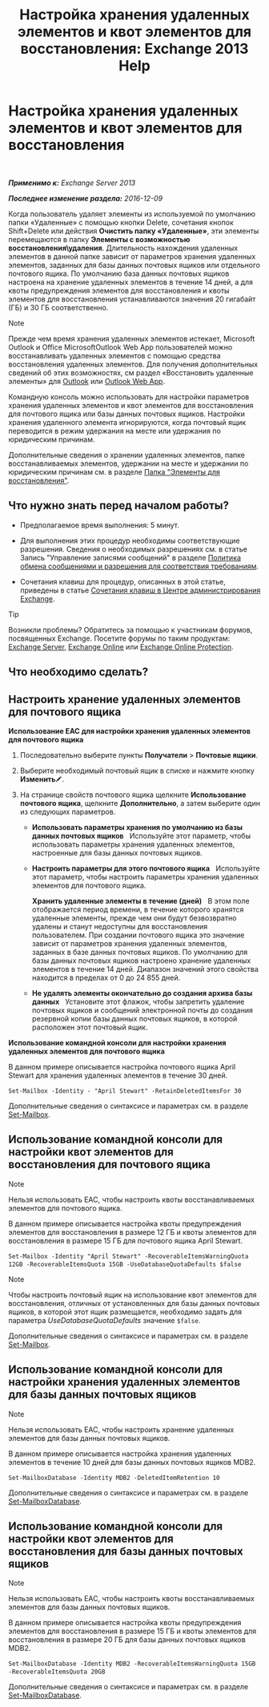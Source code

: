 ﻿---
title: 'Настройка хранения удаленных элементов и квот элементов для восстановления: Exchange 2013 Help'
TOCTitle: Настройка хранения удаленных элементов и квот элементов для восстановления
ms:assetid: de7d667a-1c93-4364-a4f9-2aa5e3678b12
ms:mtpsurl: https://technet.microsoft.com/ru-ru/library/Ee364752(v=EXCHG.150)
ms:contentKeyID: 50556491
ms.date: 05/22/2018
mtps_version: v=EXCHG.150
ms.translationtype: MT
---

# Настройка хранения удаленных элементов и квот элементов для восстановления

 

_**Применимо к:** Exchange Server 2013_

_**Последнее изменение раздела:** 2016-12-09_

Когда пользователь удаляет элементы из используемой по умолчанию папки «Удаленные» с помощью кнопки Delete, сочетания кнопок Shift+Delete или действия **Очистить папку «Удаленные»**, эти элементы перемещаются в папку **Элементы с возможностью восстановления\\удаления**. Длительность нахождения удаленных элементов в данной папке зависит от параметров хранения удаленных элементов, заданных для базы данных почтовых ящиков или отдельного почтового ящика. По умолчанию база данных почтовых ящиков настроена на хранение удаленных элементов в течение 14 дней, а для квоты предупреждения элементов для восстановления и квоты элементов для восстановления устанавливаются значения 20 гигабайт (ГБ) и 30 ГБ соответственно.

> [!NOTE]  
> Прежде чем время хранения удаленных элементов истекает, Microsoft Outlook и Office MicrosoftOutlook Web App пользователей можно восстанавливать удаленных элементов с помощью средства восстановления удаленных элементов. Для получения дополнительных сведений об этих возможностях, см раздел «Восстановить удаленные элементы» для <a href="https://go.microsoft.com/fwlink/p/?linkid=198206">Outlook</a> или <a href="https://go.microsoft.com/fwlink/p/?linkid=198207">Outlook Web App</a>.


Командную консоль можно использовать для настройки параметров хранения удаленных элементов и квот элементов для восстановления для почтового ящика или базы данных почтовых ящиков. Настройки хранения удаленного элемента игнорируются, когда почтовый ящик переводится в режим удержания на месте или удержания по юридическим причинам.

Дополнительные сведения о хранении удаленных элементов, папке восстанавливаемых элементов, удержании на месте и удержании по юридическим причинам см. в разделе [Папка "Элементы для восстановления"](recoverable-items-folder-exchange-2013-help.md).

## Что нужно знать перед началом работы?

  - Предполагаемое время выполнения: 5 минут.

  - Для выполнения этих процедур необходимы соответствующие разрешения. Сведения о необходимых разрешениях см. в статье Запись "Управление записями сообщений" в разделе [Политика обмена сообщениями и разрешения для соответствия требованиям](messaging-policy-and-compliance-permissions-exchange-2013-help.md).

  - Сочетания клавиш для процедур, описанных в этой статье, приведены в статье [Сочетания клавиш в Центре администрирования Exchange](keyboard-shortcuts-in-the-exchange-admin-center-exchange-online-protection-help.md).

> [!TIP]  
> Возникли проблемы? Обратитесь за помощью к участникам форумов, посвященных Exchange. Посетите форумы по таким продуктам: <a href="https://go.microsoft.com/fwlink/p/?linkid=60612">Exchange Server</a>, <a href="https://go.microsoft.com/fwlink/p/?linkid=267542">Exchange Online</a> или <a href="https://go.microsoft.com/fwlink/p/?linkid=285351">Exchange Online Protection</a>.


## Что необходимо сделать?

## Настроить хранение удаленных элементов для почтового ящика

**Использование EAC для настройки хранения удаленных элементов для почтового ящика**

1.  Последовательно выберите пункты **Получатели** \> **Почтовые ящики**.

2.  Выберите необходимый почтовый ящик в списке и нажмите кнопку **Изменить**![Значок редактирования](images/Bb124582.6f53ccb2-1f13-4c02-bea0-30690e6ea71d(EXCHG.150).gif "Значок редактирования").

3.  На странице свойств почтового ящика щелкните **Использование почтового ящика**, щелкните **Дополнительно**, а затем выберите один из следующих параметров.
    
      - **Использовать параметры хранения по умолчанию из базы данных почтовых ящиков**   Используйте этот параметр, чтобы использовать параметры хранения удаленных элементов, настроенные для базы данных почтовых ящиков.
    
      - **Настроить параметры для этого почтового ящика**   Используйте этот параметр, чтобы настроить параметры хранения удаленных элементов для почтового ящика.
        
        **Хранить удаленные элементы в течение (дней)**   В этом поле отображается период времени, в течение которого хранятся удаленные элементы, прежде чем они будут безвозвратно удалены и станут недоступны для восстановления пользователем. При создании почтового ящика это значение зависит от параметров хранения удаленных элементов, заданных в базе данных почтовых ящиков. По умолчанию для базы данных почтовых ящиков настроено хранение удаленных элементов в течение 14 дней. Диапазон значений этого свойства находится в пределах от 0 до 24 855 дней.
    
      - **Не удалять элементы окончательно до создания архива базы данных**   Установите этот флажок, чтобы запретить удаление почтовых ящиков и сообщений электронной почты до создания резервной копии базы данных почтовых ящиков, в которой расположен этот почтовый ящик.

**Использование командной консоли для настройки хранения удаленных элементов для почтового ящика**

В данном примере описывается настройка почтового ящика April Stewart для хранения удаленных элементов в течение 30 дней.

    Set-Mailbox -Identity - "April Stewart" -RetainDeletedItemsFor 30

Дополнительные сведения о синтаксисе и параметрах см. в разделе [Set-Mailbox](https://technet.microsoft.com/ru-ru/library/bb123981\(v=exchg.150\)).

## Использование командной консоли для настройки квот элементов для восстановления для почтового ящика

> [!NOTE]  
> Нельзя использовать EAC, чтобы настроить квоты восстанавливаемых элементов для почтового ящика.


В данном примере описывается настройка квоты предупреждения элементов для восстановления в размере 12 ГБ и квоты элементов для восстановления в размере 15 ГБ для почтового ящика April Stewart.

    Set-Mailbox -Identity "April Stewart" -RecoverableItemsWarningQuota 12GB -RecoverableItemsQuota 15GB -UseDatabaseQuotaDefaults $false

> [!NOTE]  
> Чтобы настроить почтовый ящик на использование квот элементов для восстановления, отличных от установленных для базы данных почтовых ящиков, в которой этот ящик размещается, необходимо задать для параметра <em>UseDatabaseQuotaDefaults</em> значение <code>$false</code>.


Дополнительные сведения о синтаксисе и параметрах см. в разделе [Set-Mailbox](https://technet.microsoft.com/ru-ru/library/bb123981\(v=exchg.150\)).

## Использование командной консоли для настройки хранения удаленных элементов для базы данных почтовых ящиков

> [!NOTE]  
> Нельзя использовать EAC, чтобы настроить хранение удаленных элементов для базы данных почтовых ящиков.


В данном примере описывается настройка хранения удаленных элементов в течение 10 дней для базы данных почтовых ящиков MDB2.

    Set-MailboxDatabase -Identity MDB2 -DeletedItemRetention 10

Дополнительные сведения о синтаксисе и параметрах см. в разделе [Set-MailboxDatabase](https://technet.microsoft.com/ru-ru/library/bb123971\(v=exchg.150\)).

## Использование командной консоли для настройки квот элементов для восстановления для базы данных почтовых ящиков

> [!NOTE]  
> Нельзя использовать EAC, чтобы настроить квоты восстанавливаемых элементов для базы данных почтовых ящиков.


В данном примере описывается настройка квоты предупреждения элементов для восстановления в размере 15 ГБ и квоты элементов для восстановления в размере 20 ГБ для базы данных почтовых ящиков MDB2.

    Set-MailboxDatabase -Identity MDB2 -RecoverableItemsWarningQuota 15GB -RecoverableItemsQuota 20GB

Дополнительные сведения о синтаксисе и параметрах см. в разделе [Set-MailboxDatabase](https://technet.microsoft.com/ru-ru/library/bb123971\(v=exchg.150\)).

